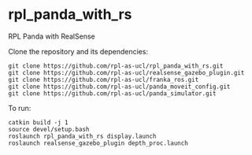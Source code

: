 # rpl_panda_with_rs
RPL Panda with RealSense

Clone the repository and its dependencies:

```
git clone https://github.com/rpl-as-ucl/rpl_panda_with_rs.git
git clone https://github.com/rpl-as-ucl/realsense_gazebo_plugin.git
git clone https://github.com/rpl-as-ucl/franka_ros.git
git clone https://github.com/rpl-as-ucl/panda_moveit_config.git
git clone https://github.com/rpl-as-ucl/panda_simulator.git
```


To run:

```
catkin build -j 1
source devel/setup.bash
roslaunch rpl_panda_with_rs display.launch
roslaunch realsense_gazebo_plugin depth_proc.launch
```
